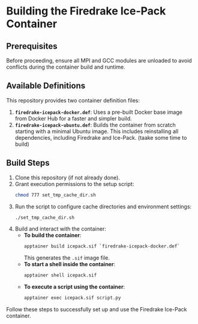 # Building the Firedrake Ice-Pack Container

## Prerequisites
Before proceeding, ensure all MPI and GCC modules are unloaded to avoid conflicts during the container build and runtime.

## Available Definitions
This repository provides two container definition files:
1. **`firedrake-icepack-docker.def`**: Uses a pre-built Docker base image from Docker Hub for a faster and simpler build.
2. **`firedrake-icepack-ubuntu.def`**: Builds the container from scratch starting with a minimal Ubuntu image. This includes reinstalling all dependencies, including Firedrake and Ice-Pack. (taake some time to build)

## Build Steps
1. Clone this repository (if not already done).
2. Grant execution permissions to the setup script:
   ```bash
   chmod 777 set_tmp_cache_dir.sh
   ```
3. Run the script to configure cache directories and environment settings:
   ```bash
   ./set_tmp_cache_dir.sh
   ```
4. Build and interact with the container:
   - **To build the container**:
     ```bash
     apptainer build icepack.sif `firedrake-icepack-docker.def`
     ```
     This generates the `.sif` image file.
   - **To start a shell inside the container**:
     ```bash
     apptainer shell icepack.sif
     ```
   - **To execute a script using the container**:
     ```bash
     apptainer exec icepack.sif script.py
     ```

Follow these steps to successfully set up and use the Firedrake Ice-Pack container.


